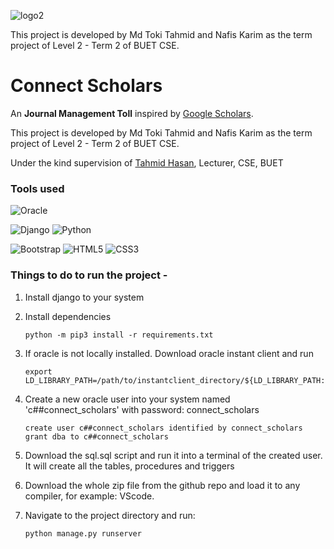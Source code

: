 
![logo2](https://user-images.githubusercontent.com/44304799/155750677-6ce49ef9-fe15-4abd-84be-b6376ed84ce1.jpg)

This project is developed by Md Toki Tahmid and Nafis Karim as the term project of Level 2 - Term 2 of BUET CSE. 


# Connect Scholars

An **Journal Management Toll** inspired by [Google Scholars](https://scholars.google.com).


This project is developed by Md Toki Tahmid and Nafis Karim as the term project of Level 2 - Term 2 of BUET CSE.

Under the kind supervision of [Tahmid Hasan](https://tahmid04.github.io/), Lecturer, CSE, BUET



### Tools used

![Oracle](https://img.shields.io/badge/Oracle-F80000?style=for-the-badge&logo=oracle&logoColor=white)

![Django](https://img.shields.io/badge/django-%23092E20.svg?style=for-the-badge&logo=django&logoColor=white)
![Python](https://img.shields.io/badge/python-3670A0?style=for-the-badge&logo=python&logoColor=ffdd54)

![Bootstrap](https://img.shields.io/badge/bootstrap-%23563D7C.svg?style=for-the-badge&logo=bootstrap&logoColor=white)
![HTML5](https://img.shields.io/badge/html5-%23E34F26.svg?style=for-the-badge&logo=html5&logoColor=white)
![CSS3](https://img.shields.io/badge/css3-%231572B6.svg?style=for-the-badge&logo=css3&logoColor=white)



### Things to do to run the project -
1. Install django to your system
2. Install dependencies
	```
	python -m pip3 install -r requirements.txt
	```

3. If oracle is not locally installed. Download oracle instant client and run
	```
	export LD_LIBRARY_PATH=/path/to/instantclient_directory/${LD_LIBRARY_PATH:+:$LD_LIBRARY_PATH}
	```

4. Create a new oracle user into your system named 'c##connect_scholars' with password: connect_scholars 
	```
	create user c##connect_scholars identified by connect_scholars
	grant dba to c##connect_scholars
	```
6. Download the sql.sql script and run it into a terminal of the created user. It will create all the tables, procedures and triggers
7. Download the whole zip file from the github repo and load it to any compiler, for example: VScode.
8. Navigate to the project directory and run:
	```
	python manage.py runserver
	
	```

